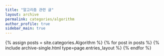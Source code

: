 ```yaml
---
title: "알고리즘 관련 글"
layout: archive
permalink: categories/algorithm
author_profile: true
sidebar_main: true
---
```



{% assign posts = site.categories.Algorithm %}
{% for post in posts %} {% include archive-single.html type=page.entries_layout %} {% endfor %}